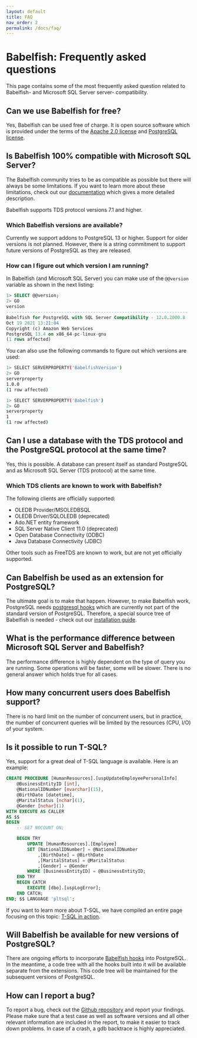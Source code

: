 ```yaml
---
layout: default
title: FAQ
nav_order: 2
permalink: /docs/faq/
---
```


# Babelfish: Frequently asked questions

This page contains some of the most frequently asked question related to
Babelfish- and Microsoft SQL Server server- compatibility.

## Can we use Babelfish for free?

Yes, Babelfish can be used free of charge. It is open source software which is
provided under the terms of the [Apache 2.0 license](https://www.apache.org/licenses/LICENSE-2.0) and [PostgreSQL license](https://www.postgresql.org/about/licence/).

## Is Babelfish 100% compatible with Microsoft SQL Server?

The Babelfish community tries to be as compatible as possible but there will
always be some limitations. If you want to learn more about these limitations,
check out our [documentation](/docs/usage/limitations-of-babelfish)  which gives a more detailed description.

Babelfish supports TDS protocol versions 7.1 and higher.

### Which Babelfish versions are available?

Currently we support addons to PostgreSQL 13 or higher. Support for older 
versions is not planned. However, there is a string commitment to support
future versions of PostgreSQL as they are released.

### How can I figure out which version I am running?

In Babelfish (and Microsoft SQL Server) you can make use of the <code>@@version</code>
variable as shown in the next listing:

```sql
1> SELECT @@version;
2> GO
version                                                                                                                                                                                                                                                         
---------------------------------------------------------------------
Babelfish for PostgreSQL with SQL Server Compatibility - 12.0.2000.8
Oct 19 2021 13:21:04
Copyright (c) Amazon Web Services
PostgreSQL 13.4 on x86_64-pc-linux-gnu                                                                                              
(1 rows affected)
```

You can also use the following commands to figure out which versions are used:

```sh
1> SELECT SERVERPROPERTY('BabelfishVersion')
2> GO
serverproperty
1.0.0
(1 row affected)

1> SELECT SERVERPROPERTY('Babelfish')
2> GO
serverproperty
1
(1 row affected)
```

## Can I use a database with the TDS protocol and the PostgreSQL protocol at the same time?

Yes, this is possible. A database can present itself as standard PostgreSQL and as Microsoft SQL Server (TDS protocol) at the same time. 

### Which TDS clients are known to work with Babelfish?

The following clients are officially supported:

- OLEDB Provider/MSOLEDBSQL
- OLEDB Driver/SQLOLEDB (deprecated)
- Ado.NET entity framework
- SQL Server Native Client 11.0 (deprecated)
- Open Database Connectivity (ODBC)
- Java Database Connectivity (JDBC)

Other tools such as FreeTDS are known to work, but are not yet officially supported.

## Can Babelfish be used as an extension for PostgreSQL?

The ultimate goal is to make that happen. However, to make Babelfish work,
PostgreSQL needs [postgresql hooks](/docs/internals/postgresql-hooks) which are
currently not part of the standard version of PostgreSQL. Therefore, a special
source tree of Babelfish is needed - 
check out our [installation guide](/docs/installation/compiling-babelfish-from-source). 

## What is the performance difference between Microsoft SQL Server and Babelfish?

The performance difference is highly dependent on the type of query
you are running. Some operations will be faster, some will be slower. There is no
general answer which holds true for all cases.


## How many concurrent users does Babelfish support?

There is no hard limit on the number of concurrent users, but in practice, the number of concurrent queries will be limited by the resources (CPU, I/O) of your system. 


## Is it possible to run T-SQL?

Yes, support for a great deal of T-SQL language is available. Here is an example:

```sql
CREATE PROCEDURE [HumanResources].[uspUpdateEmployeePersonalInfo]
    @BusinessEntityID [int], 
    @NationalIDNumber [nvarchar](15), 
    @BirthDate [datetime], 
    @MaritalStatus [nchar](1), 
    @Gender [nchar](1)
WITH EXECUTE AS CALLER
AS $$
BEGIN
    -- SET NOCOUNT ON;

    BEGIN TRY
        UPDATE [HumanResources].[Employee] 
        SET [NationalIDNumber] = @NationalIDNumber 
            ,[BirthDate] = @BirthDate 
            ,[MaritalStatus] = @MaritalStatus 
            ,[Gender] = @Gender 
        WHERE [BusinessEntityID] = @BusinessEntityID;
    END TRY
    BEGIN CATCH
        EXECUTE [dbo].[uspLogError];
    END CATCH;
END; $$ LANGUAGE 'pltsql';
```
If you want to learn more about T-SQL, we have compiled an entire page focusing
on this topic: [T-SQL in action](/docs/usage/handling-tsql).


## Will Babelfish be available for new versions of PostgreSQL?

There are ongoing efforts to incorporate [Babelfish hooks](/docs/internals/postgresql-hooks) into PostgreSQL. In the meantime, a code tree with all the hooks built into it will be available separate from the extensions. This code tree will be maintained for the subsequent versions of PostgreSQL.


## How can I report a bug?

To report a bug, check out the [Github repository](https://github.com/babelfish-for-postgresql/postgresql_modified_for_babelfish/issues) and report your findings.
Please make sure that a test case as well as software versions and all other relevant information are
included in the report, to make it easier to track down problems. In case of a
crash, a gdb backtrace is highly appreciated.
